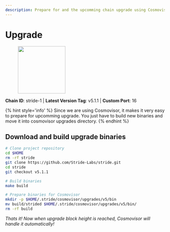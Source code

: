 ```yaml
---
description: Prepare for and the upcomming chain upgrade using Cosmovisor.
---
```


# Upgrade

<figure><img src="https://raw.githubusercontent.com/kj89/testnet_manuals/main/pingpub/logos/stride.png" width="150" alt=""><figcaption></figcaption></figure>

**Chain ID**: stride-1 | **Latest Version Tag**: v5.1.1 | **Custom Port**: 16

{% hint style='info' %}
Since we are using Cosmovisor, it makes it very easy to prepare for upcomming upgrade.
You just have to build new binaries and move it into cosmovisor upgrades directory.
{% endhint %}

## Download and build upgrade binaries

```bash
# Clone project repository
cd $HOME
rm -rf stride
git clone https://github.com/Stride-Labs/stride.git
cd stride
git checkout v5.1.1

# Build binaries
make build

# Prepare binaries for Cosmovisor
mkdir -p $HOME/.stride/cosmovisor/upgrades/v5/bin
mv build/strided $HOME/.stride/cosmovisor/upgrades/v5/bin/
rm -rf build
```

*Thats it! Now when upgrade block height is reached, Cosmovisor will handle it automatically!*
